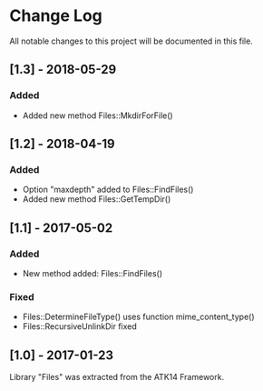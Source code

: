 # Change Log
All notable changes to this project will be documented in this file.

## [1.3] - 2018-05-29

### Added
- Added new method Files::MkdirForFile()

## [1.2] - 2018-04-19

### Added
- Option "maxdepth" added to Files::FindFiles()
- Added new method Files::GetTempDir()

## [1.1] - 2017-05-02

### Added
- New method added: Files::FindFiles()

### Fixed
- Files::DetermineFileType() uses function mime_content_type()
- Files::RecursiveUnlinkDir fixed

## [1.0] - 2017-01-23

Library "Files" was extracted from the ATK14 Framework.
